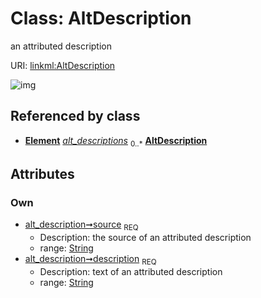 
# Class: AltDescription


an attributed description

URI: [linkml:AltDescription](https://w3id.org/linkml/AltDescription)


![img](http://yuml.me/diagram/nofunky;dir:TB/class/[Element],[Element]++-%20alt_descriptions%200..*>[AltDescription&#124;source(pk):string;description:string],[PermissibleValue]++-%20alt_descriptions%200..*>[AltDescription],[PermissibleValue])

## Referenced by class

 *  **[Element](Element.md)** *[alt_descriptions](alt_descriptions.md)*  <sub>0..*</sub>  **[AltDescription](AltDescription.md)**

## Attributes


### Own

 * [alt_description➞source](alt_description_source.md)  <sub>REQ</sub>
     * Description: the source of an attributed description
     * range: [String](types/String.md)
 * [alt_description➞description](alt_description_text.md)  <sub>REQ</sub>
     * Description: text of an attributed description
     * range: [String](types/String.md)
